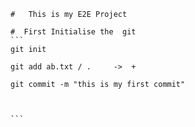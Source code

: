     #   This is my E2E Project

    #  First Initialise the  git
    ```
    git init

    git add ab.txt / .     ->  +

    git commit -m "this is my first commit"



    ```
